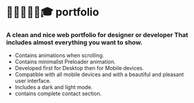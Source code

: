 # 👨🙍‍♂️🙎‍♂️🎓 portfolio
### A clean and nice web portfolio for designer or developer That includes almost everything you want to show.
- Contains animations when scrolling.
- Contains minimalist Preloader animation.
- Developed first for Desktop then for Mobile devices.
- Compatible with all mobile devices and with a beautiful and pleasant user interface.
- Includes a dark and light mode.
- contains complete contact section.
